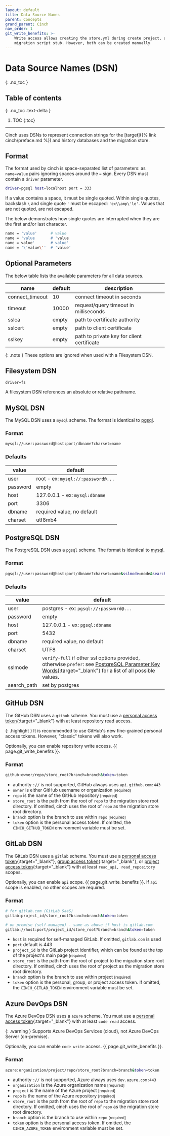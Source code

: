 ```yaml
---
layout: default
title: Data Source Names
parent: Concepts
grand_parent: Cinch
nav_order: 1
git_write_benefits: >-
    Write access allows creating the store.yml during create project, and adding a
    migration script stub. However, both can be created manually
---
```


# Data Source Names (DSN)
{: .no_toc }

## Table of contents
{: .no_toc .text-delta }

1. TOC
{:toc}
----

Cinch uses DSNs to represent connection strings for the [target]({% link cinch/preface.md %}) and history 
databases and the migration store.

## Format

The format used by cinch is space-separated list of parameters: as `name=value` pairs ignoring spaces around the `=` sign.
Every DSN must contain a `driver` parameter.

```bash
driver=pgsql host=localhost port = 333
```

If a value contains a space, it must be single quoted. Within single quotes, backslash `\` and single quote `'` must be
escaped: `'ex\\amp\'le'`. Values that are not quoted, are not escaped.

The below demonstrates how single quotes are interrupted when they are the first and/or last character.

```bash
name = 'value'      # value
name = 'value       # 'value
name = value'       # value'
name = '\'value\''  # 'value'
```

## Optional Parameters

The below table lists the available parameters for all data sources.

| name            | default | description                                |
|-----------------|---------|--------------------------------------------|
| connect_timeout | 10      | connect timeout in seconds                 |
| timeout         | 10000   | request/query timeout in milliseconds      |
| sslca           | empty   | path to certificate authority              |
| sslcert         | empty   | path to client certificate                 |
| sslkey          | empty   | path to private key for client certificate |

{: .note }
These options are ignored when used with a Filesystem DSN.

## Filesystem DSN

`driver=fs`

A filesystem DSN references an absolute or relative pathname.

## MySQL DSN

The MySQL DSN uses a `mysql` scheme. The format is identical to [pgsql](#postgresql-dsn).

### Format

```bash
mysql://user:password@host:port/dbname?charset=name
```

### Defaults

| value    | default                            |
|----------|------------------------------------|
| user     | root - ex: `mysql://:password@...` |
| password | empty                              |
| host     | 127.0.0.1 - ex: `mysql:dbname`     |
| port     | 3306                               |
| dbname   | required value, no default         |
| charset  | utf8mb4                            |

## PostgreSQL DSN

The PostgreSQL DSN uses a `pgsql` scheme. The format is identical to [mysql](#mysql-dsn).

### Format

```bash
pgsql://user:password@host:port/dbname?charset=name&sslmode=mode&search_path=a,b,c
```

### Defaults

| value       | default                                                                                                                                                             |
|-------------|---------------------------------------------------------------------------------------------------------------------------------------------------------------------|
| user        | postgres - ex: `pgsql://:password@...`                                                                                                                              |
| password    | empty                                                                                                                                                               |
| host        | 127.0.0.1 - ex: `pgsql:dbname`                                                                                                                                      |
| port        | 5432                                                                                                                                                                |
| dbname      | required value, no default                                                                                                                                          |
| charset     | UTF8                                                                                                                                                                |
| sslmode     | `verify-full` if other ssl options provided, otherwise `prefer`: see [PostgreSQL Parameter Key Words][sslmode]{:target="_blank"} for a list of all possible values. |
| search_path | set by postgres                                                                                                                                                     |

## GitHub DSN

The GitHub DSN uses a `github` scheme. You must use a [personal access token][github-pac]{:target="_blank"}
with at least repository read access.

{: .highlight }
It is recommended to use GitHub's new fine-grained personal access tokens. However, "classic" tokens will also work.

Optionally, you can enable repository write access. {{ page.git_write_benefits }}.

### Format

```bash
github:owner/repo/store_root?branch=branch&token=token
```

* authority `://` is not supported, GitHub always uses `api.github.com:443`
* `owner` is either GitHub username or organization <small>[required]</small>
* `repo` is the name of the GitHub repository <small>[required]</small>
* `store_root` is the path from the root of `repo` to the migration store root directory. If omitted, cinch uses
  the root of `repo` as the migration store root directory.
* `branch` option is the branch to use within `repo` <small>[required]</small>
* `token` option is the personal access token. If omitted, the `CINCH_GITHUB_TOKEN` environment variable must be set.

## GitLab DSN

The GitLab DSN uses a `gitlab` scheme. You must use a
[personal access token][gitlab-pac]{:target="_blank"}, [group access token][gitlab-gat]{:target="_blank"}, or
[project access token][gitlab-prat]{:target="_blank"} with at least `read_api, read_repository` scopes.

Optionally, you can enable `api` scope. {{ page.git_write_benefits }}. If `api` scope is
enabled, no other scopes are required.

### Format

```bash
# for gitlab.com (GitLab SaaS)
gitlab:project_id/store_root?branch=branch&token=token

# on premise (self-managed) - same as above if host is gitlab.com
gitlab://host:port/project_id/store_root?branch=branch&token=token
```

* `host` is required for self-managed GitLab. If omitted, `gitlab.com` is used
* `port` default is 443
* `project_id` is the GitLab project identifier, which can be found at the top of the project's main page <small>[required]</small>
* `store_root` is the path from the root of project to the migration store root directory. If omitted, cinch uses
  the root of project as the migration store root directory.
* `branch` option is the branch to use within project <small>[required]</small>
* `token` option is the personal, group, or project access token. If omitted, the `CINCH_GITLAB_TOKEN` environment variable must be set.

## Azure DevOps DSN

The Azure DevOps DSN uses a `azure` scheme. You must use a
[personal access token][azure-pac]{:target="_blank"} with at least `code read` access.

{: .warning }
Supports Azure DevOps Services (cloud), not Azure DevOps Server (on-premise).

Optionally, you can enable `code write` access. {{ page.git_write_benefits }}.

### Format

```bash
azure:organization/project/repo/store_root?branch=branch&token=token
```

* authority `://` is not supported, Azure always uses `dev.azure.com:443`
* `organization` is the Azure organization name <small>[required]</small>
* `project` is the name of the Azure project <small>[required]</small>
* `repo` is the name of the Azure repository <small>[required]</small>
* `store_root` is the path from the root of `repo` to the migration store root directory. If omitted, cinch uses
  the root of `repo` as the migration store root directory.
* `branch` option is the branch to use within `repo` <small>[required]</small>
* `token` option is the personal access token. If omitted, the `CINCH_AZURE_TOKEN` environment variable must be set.

[github-pac]: https://docs.github.com/en/authentication/keeping-your-account-and-data-secure/creating-a-personal-access-token

[gitlab-pac]: https://docs.gitlab.com/ee/user/profile/personal_access_tokens.html

[gitlab-gat]: https://docs.gitlab.com/ee/user/group/settings/group_access_tokens.html

[gitlab-prat]: https://docs.gitlab.com/ee/user/project/settings/project_access_tokens.html

[azure-pac]: https://learn.microsoft.com/en-us/azure/devops/organizations/accounts/use-personal-access-tokens-to-authenticate?view=azure-devops&tabs=Windows

[sslmode]: https://www.postgresql.org/docs/current/libpq-connect.html#LIBPQ-PARAMKEYWORDS